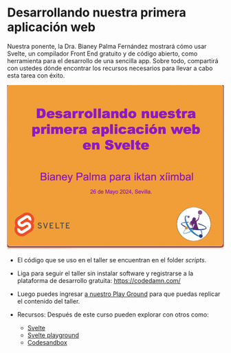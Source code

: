 # Desarrollando nuestra primera aplicación web 

Nuestra ponente, la Dra. Bianey Palma Fernández mostrará cómo usar Svelte, un compilador Front End gratuito y de código abierto, como herramienta para el desarrollo de una sencilla app. Sobre todo, compartirá con ustedes dónde encontrar los recursos necesarios para llevar a cabo esta tarea con éxito.

![slide](slide.png)

* El código que se uso en el taller se encuentran en el folder *scripts*.

* Liga para seguir el taller sin instalar software y registrarse a la plataforma de desarrollo gratuita: https://codedamn.com/ 

* Luego puedes ingresar [ a nuestro Play Ground](https://codedamn.com/playground/VRVocoxXZgAbvKBx6NdOp
) para que puedas replicar el contenido del taller.

* Recursos:
Después de este curso pueden explorar con otros como:

  * [Svelte](https://svelte.dev/repl/hello-world)
  * [Svelte playground](https://playcode.io/svelte)
  * [Codesandbox](https://codesandbox.io/p/sandbox/svelte-playground-u07x0?file=%2Findex.js)


